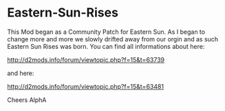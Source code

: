 # Eastern-Sun-Rises

This Mod began as a Community Patch for Eastern Sun. As I began to change more and more we slowly drifted away from our orgin and as such Eastern Sun Rises was born. You can find all informations about here:

http://d2mods.info/forum/viewtopic.php?f=15&t=63739

and here:

http://d2mods.info/forum/viewtopic.php?f=15&t=63481


Cheers
AlphA

